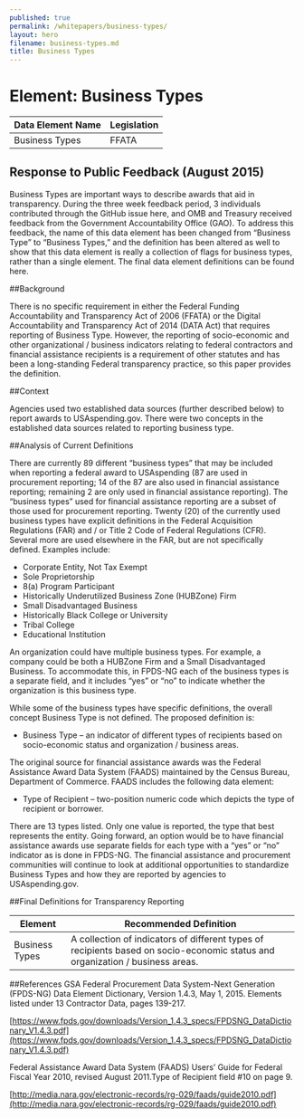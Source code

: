 ```yaml
---
published: true
permalink: /whitepapers/business-types/
layout: hero
filename: business-types.md
title: Business Types
---
```


# Element: Business Types

<table>
  <thead>
    <tr>
      <th scope ="col">Data Element Name</th>
      <th scope="col">Legislation</th>
    </tr>
  </thead>
  <tr>
    <td>Business Types</td>
    <td>FFATA</td>
  </tr>
  </table>

## Response to Public Feedback (August 2015)

Business Types are important ways to describe awards that aid in transparency. During the three week feedback period, 3 individuals contributed through the GitHub issue here, and OMB and Treasury received feedback from the Government Accountability Office (GAO).  To address this feedback, the name of this data element has been changed from “Business Type” to “Business Types,” and the definition has been altered as well to show that this data element is really a collection of flags for business types, rather than a single element. The final data element definitions can be found here.


##Background

There is no specific requirement in either the Federal Funding Accountability and Transparency Act of 2006 (FFATA) or the Digital Accountability and Transparency Act of 2014 (DATA Act) that requires reporting of Business Type.  However, the reporting of socio-economic and other organizational / business indicators relating to federal contractors and financial assistance recipients is a requirement of other statutes and has been a long-standing Federal transparency practice, so this paper provides the definition.

##Context

Agencies used two established data sources (further described below) to report awards to USAspending.gov.  There were two concepts in the established data sources related to reporting business type.  

##Analysis of Current Definitions

There are currently 89 different “business types” that may be included when reporting a federal award to USAspending (87 are used in procurement reporting; 14 of the 87 are also used in financial assistance reporting; remaining 2 are only used in financial assistance reporting). The “business types” used for financial assistance reporting are a subset of those used for procurement reporting. Twenty (20) of the currently used business types have explicit definitions in the Federal Acquisition Regulations (FAR) and / or Title 2 Code of Federal Regulations (CFR).  Several more are used elsewhere in the FAR, but are not specifically defined. Examples include:

* Corporate Entity, Not Tax Exempt
* Sole Proprietorship
* 8(a) Program Participant
* Historically Underutilized Business Zone (HUBZone) Firm
* Small Disadvantaged Business
* Historically Black College or University
* Tribal College
* Educational Institution


An organization could have multiple business types.  For example, a company could be both a HUBZone Firm and a Small Disadvantaged Business.  To accommodate this, in FPDS-NG each of the business types is a separate field, and it includes “yes” or “no” to indicate whether the organization is this business type.

While some of the business types have specific definitions, the overall concept Business Type is not defined.  The proposed definition is:

* Business Type – an indicator of different types of recipients based on socio-economic status and organization / business areas.

The original source for financial assistance awards was the Federal Assistance Award Data System (FAADS) maintained by the Census Bureau, Department of Commerce.  FAADS includes the following data element:  

* Type of Recipient – two-position numeric code which depicts the type of recipient or borrower.

There are 13 types listed.  Only one value is reported, the type that best represents the entity.  Going forward, an option would be to have financial assistance awards use separate fields for each type with a “yes” or “no” indicator as is done in FPDS-NG. The financial assistance and procurement communities will continue to look at additional opportunities to standardize Business Types and how they are reported by agencies to USAspending.gov. 

##Final Definitions for Transparency Reporting
<table>
  <thead>
    <tr>
      <th scope="col">Element</th>
      <th scope="col">Recommended Definition</th>
    </tr>
  </thead>
  <tr>
    <td>Business Types</td>
    <td>A collection of indicators of different types of recipients based on socio-economic status and organization / business areas.</td>
  </tr>
</table>

##References
GSA Federal Procurement Data System-Next Generation (FPDS-NG) Data Element Dictionary, Version 1.4.3, May 1, 2015.  Elements listed under 13 Contractor Data, pages 139-217.

[https://www.fpds.gov/downloads/Version_1.4.3_specs/FPDSNG_DataDictionary_V1.4.3.pdf](https://www.fpds.gov/downloads/Version_1.4.3_specs/FPDSNG_DataDictionary_V1.4.3.pdf)

Federal Assistance Award Data System (FAADS) Users’ Guide for Federal Fiscal Year 2010, revised August 2011.Type of Recipient field #10 on page 9.

[http://media.nara.gov/electronic-records/rg-029/faads/guide2010.pdf](http://media.nara.gov/electronic-records/rg-029/faads/guide2010.pdf)

